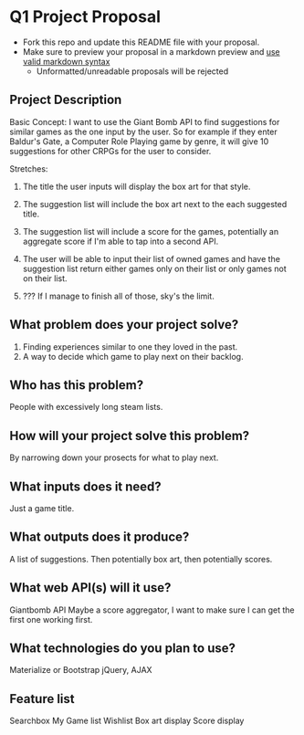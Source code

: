 # Q1 Project Proposal

* Fork this repo and update this README file with your proposal.
* Make sure to preview your proposal in a markdown preview and [use valid markdown syntax](https://help.github.com/articles/basic-writing-and-formatting-syntax/)
  * Unformatted/unreadable proposals will be rejected

## Project Description
Basic Concept:
I want to use the Giant Bomb API to find suggestions for similar games as the one input by the user. So for example if they enter Baldur's Gate, a Computer Role Playing game by genre, it will give 10 suggestions for other CRPGs for the user to consider.

Stretches:
1. The title the user inputs will display the box art for that style.

2. The suggestion list will include the box art next to the each suggested title.

3. The suggestion list will include a score for the games, potentially an aggregate score if I'm able to tap into a second API.

4. The user will be able to input their list of owned games and have the suggestion list return either games only on their list or only games not on their list.

5. ??? If I manage to finish all of those, sky's the limit.

## What problem does your project solve?
1. Finding experiences similar to one they loved in the past.
2. A way to decide which game to play next on their backlog.

## Who has this problem?
People with excessively long steam lists.

## How will your project solve this problem?
By narrowing down your prosects for what to play next.

## What inputs does it need?
Just a game title.

## What outputs does it produce?
A list of suggestions. Then potentially box art, then potentially scores.

## What web API(s) will it use?
Giantbomb API
Maybe a score aggregator, I want to make sure I can get the first one working first.

## What technologies do you plan to use?
Materialize or Bootstrap
jQuery, AJAX

## Feature list
Searchbox
My Game list
Wishlist
Box art display
Score display
